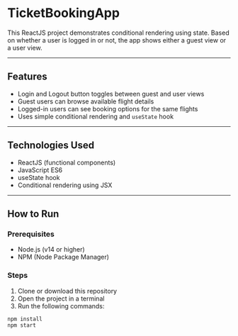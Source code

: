 # TicketBookingApp

This ReactJS project demonstrates conditional rendering using state. Based on whether a user is logged in or not, the app shows either a guest view or a user view.

---

## Features

- Login and Logout button toggles between guest and user views
- Guest users can browse available flight details
- Logged-in users can see booking options for the same flights
- Uses simple conditional rendering and `useState` hook

---

## Technologies Used

- ReactJS (functional components)
- JavaScript ES6
- useState hook
- Conditional rendering using JSX

---

## How to Run

### Prerequisites

- Node.js (v14 or higher)
- NPM (Node Package Manager)

### Steps

1. Clone or download this repository
2. Open the project in a terminal
3. Run the following commands:

```bash
npm install
npm start
